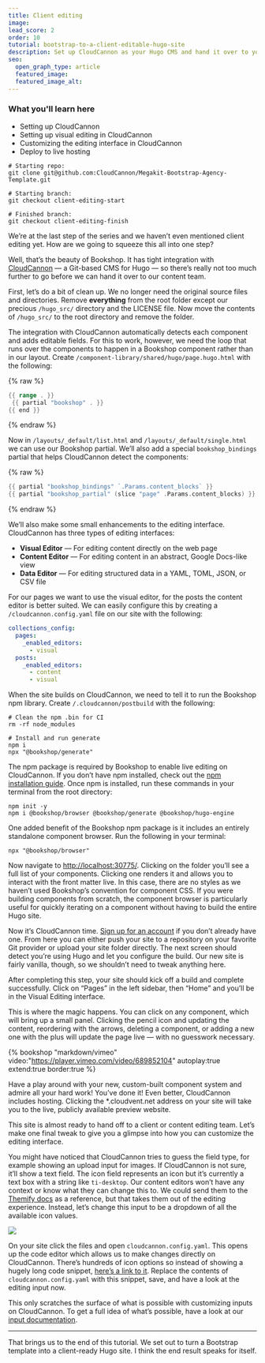 ```yaml
---
title: Client editing
image:
lead_score: 2
order: 10
tutorial: bootstrap-to-a-client-editable-hugo-site
description: Set up CloudCannon as your Hugo CMS and hand it over to your content team.
seo:
  open_graph_type: article
  featured_image:
  featured_image_alt:
---
```


### What you'll learn here

* Setting up CloudCannon
* Setting up visual editing in CloudCannon
* Customizing the editing interface in CloudCannon
* Deploy to live hosting

```shell
# Starting repo:
git clone git@github.com:CloudCannon/Megakit-Bootstrap-Agency-Template.git

# Starting branch:
git checkout client-editing-start

# Finished branch:
git checkout client-editing-finish
```

We’re at the last step of the series and we haven’t even mentioned client editing yet. How are we going to squeeze this all into one step?

Well, that’s the beauty of Bookshop. It has tight integration with [CloudCannon](https://cloudcannon.com/)&nbsp;— a Git-based CMS for Hugo — so there’s really not too much further to go before we can hand it over to our content team.

First, let’s do a bit of clean up. We no longer need the original source files and directories. Remove **everything** from the root folder except our precious `/hugo_src/` directory and the LICENSE file. Now move the contents of `/hugo_src/` to the root directory and remove the folder.

The integration with CloudCannon automatically detects each component and adds editable fields. For this to work, however, we need the loop that runs over the components to happen in a Bookshop component rather than in our layout. Create `/component-library/shared/hugo/page.hugo.html` with the following:

{% raw %}
 ```go
{{ range . }}
  {{ partial "bookshop" . }}
{{ end }}
```
{% endraw %}

Now in `/layouts/_default/list.html` and `/layouts/_default/single.html` we can use our Bookshop partial. We’ll also add a special `bookshop_bindings` partial that helps CloudCannon detect the components:

{% raw %}
 ```go
{{ partial "bookshop_bindings" `.Params.content_blocks` }}
{{ partial "bookshop_partial" (slice "page" .Params.content_blocks) }}
```
{% endraw %}

We’ll also make some small enhancements to the editing interface. CloudCannon has three types of editing interfaces:

* **Visual Editor** — For editing content directly on the web page
* **Content Editor** — For editing content in an abstract, Google Docs-like view
* **Data Editor** — For editing structured data in a YAML, TOML, JSON, or CSV file

For our pages we want to use the visual editor, for the posts the content editor is better suited. We can easily configure this by creating a `/cloudcannon.config.yaml` file on our site with the following:

```yaml
collections_config:
  pages:
    _enabled_editors:
      - visual
  posts:
    _enabled_editors:
      - content
      - visual
```

When the site builds on CloudCannon, we need to tell it to run the Bookshop npm library. Create `/.cloudcannon/postbuild` with the following:

```shell
# Clean the npm .bin for CI
rm -rf node_modules

# Install and run generate
npm i
npx "@bookshop/generate"
```

The npm package is required by Bookshop to enable live editing on CloudCannon. If you don’t have npm installed, check out the [npm installation guide](https://docs.npmjs.com/downloading-and-installing-node-js-and-npm). Once npm is installed, run these commands in your terminal from the root directory:

```shell
npm init -y
npm i @bookshop/browser @bookshop/generate @bookshop/hugo-engine
```

One added benefit of the Bookshop npm package is it includes an entirely standalone component browser. Run the following in your terminal:

```shell
npx "@bookshop/browser"
```

Now navigate to [http://localhost:30775/](http://localhost:30775/). Clicking on the folder you’ll see a full list of your components. Clicking one renders it and allows you to interact with the front matter live. In this case, there are no styles as we haven’t used Bookshop’s convention for component CSS. If you were building components from scratch, the component browser is particularly useful for quickly iterating on a component without having to build the entire Hugo site.

Now it’s CloudCannon time. [Sign up for an account](https://app.cloudcannon.com/register?trial=cc_standard) if you don’t already have one. From here you can either push your site to a repository on your favorite Git provider or upload your site folder directly. The next screen should detect you’re using Hugo and let you configure the build. Our new site is fairly vanilla, though, so we shouldn’t need to tweak anything here.

After completing this step, your site should kick off a build and complete successfully. Click on “Pages” in the left sidebar, then “Home” and you’ll be in the Visual Editing interface.

This is where the magic happens. You can click on any component, which will bring up a small panel. Clicking the pencil icon and updating the content, reordering with the arrows, deleting a component, or adding a new one with the plus will update the page live — with no guesswork necessary.

{% bookshop "markdown/vimeo" video:"https://player.vimeo.com/video/689852104" autoplay:true extend:true border:true %}

Have a play around with your new, custom-built component system and admire all your hard work\! You’ve done it\! Even better, CloudCannon includes hosting. Clicking the \*.cloudvent.net address on your site will take you to the live, publicly available preview website.

This site is almost ready to hand off to a client or content editing team. Let’s make one final tweak to give you a glimpse into how you can customize the editing interface.

You might have noticed that CloudCannon tries to guess the field type, for example showing an upload input for images. If CloudCannon is not sure, it’ll show a text field. The icon field represents an icon but it’s currently a text box with a string like `ti-desktop`. Our content editors won’t have any context or know what they can change this to. We could send them to the [Themify docs](https://themify.me/themify-icons) as a reference, but that takes them out of the editing experience. Instead, let’s change this input to be a dropdown of all the available icon values.

![](https://cc-dam.imgix.net/blog/cloudcannon-file-interface_eedvjj.jpg)

On your site click the files and open `cloudcannon.config.yaml`. This opens up the code editor which allows us to make changes directly on CloudCannon. There’s hundreds of icon options so instead of showing a hugely long code snippet, [here’s a link to it](https://gist.github.com/mneumegen/8319cbc3805b007d0a1d5284ce716967). Replace the contents of `cloudcannon.config.yaml` with this snippet, save, and have a look at the editing input now.

This only scratches the surface of what is possible with customizing inputs on CloudCannon. To get a full idea of what’s possible, have a look at our [input documentation](https://cloudcannon.com/documentation/articles/how-to-choose-what-input-is-used-in-the-data-editor/?ssg=Hugo).

---

That brings us to the end of this tutorial. We set out to turn a Bootstrap template into a client-ready Hugo site. I think the end result speaks for itself.